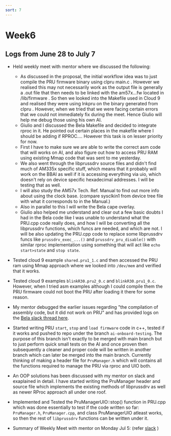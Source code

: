 ```yaml
---
sort: 7
---
```


# Week6

## Logs from June 28 to July 7

- Held weekly meet with mentor where we discussed the following: 
    - As discussed in the proposal, the initial workflow idea was to just compile the PRU firmware binary using clpru main.c . However we realised this may not necessarily work as the output file is generally a .out  file that then needs to be linked with the am57x...fw located in /lib/firmware . So then we looked into the Makefile used in Cloud 9 and realised they were using lnkpru on the binary generated from clpru . However, when we tried that we were facing certain errors that we could not immediately fix during the meet. Hence Giulio will help me debug those using his own AI. 
    - Giulio and I discussed the Bela Makefile and decided to integrate rproc in it. He pointed out certain places in the makefile where I should be adding if RPROC....  However this task is on lesser priority for now. 
    - First I have to make sure we  are able to write the correct asm code that will works on AI, and also figure out how to access PRU RAM using existing Mmap code that was sent to me yesterday.
    - We also went through the libprussdrv source files and didn't find much of AM335x specific stuff, which means that it probably will work on the BBAI as well if it is accessing everything via uio, which doesn't rely on device specific hexadecimal addresses. I will be testing that as well. 
    - I will also study the AM57x Tech. Ref. Manual to find out more info about using the clock base. (compare sysclkin1 from device tree file with what it corresponds to in the Manual.) 
    - Also in parallel to this I will write the Bela cape overlay.  
    - Giulio also helped me understand and clear out a few basic doubts I had in the Bela code like I was unable to understand what the PRU.cpp code really does, and how I will be converting all the libprussdrv functions, which funcs are needed, and which are not. I will be also updating the PRU.cpp code to replace some libprussdrv funcs like `prussdrv_exec_...()` and  `prussdrv_pru_disable()` with similar rproc implementation using something that will act like ``echo start>state``  and ``stop state``.

- Tested cloud 9 example `shared.pru1_1.c` and then accessed the PRU ram using Mmap approach where we looked into `/dev/mem` and verified that it works. 

- Tested cloud 9 examples ``blinkR30.pru2_0.c`` and ``blinkR30.pru1_0.c``. However, when I tried asm examples although I could compile them the PRU firmware could not boot the PRU after loading it there for some reason.

- My mentor debugged the earlier issues regarding "the compilation of assembly code, but it did not work on PRU" and has provided logs on the [Bela slack thread here](https://beagleboard.slack.com/archives/C0SLDS49M/p1625160291078200?thread_ts=1621443657.059500&cid=C0SLDS49M).

- Started writing PRU ``start``, ``stop`` and ``load firmware`` code in c++, tested if it works and pushed to repo under the branch `ai-onboard-testing`. The purpose of this branch isn't exactly to be merged with main branch but to just perform quick small tests on the AI and once proven then subsequently a cleaner and proper code will be written in another branch which can later be merged into the main branch. Currently thinking of making a header file for ``PruManager.h`` which will contains all the functions required to manage the PRU via rproc and UIO both.

- An OOP solutions has been discussed with my mentor on slack and exaplained in detail. I have started writing the PruManager header and source file which implements the existing methods of libprussdrv as well as newer RProc approach all under one roof.

- Implemented and Tested the PruManagerUIO::stop() function in PRU.cpp which was done essentially to test if the code written so far: `PruManager.h`, `PruManager.cpp`, and class PruManagerUIO atleast works, so then the rest of `libprussdrv` functions can be written under it.

- Summary of Weekly Meet with mentor on Monday Jul 5: (refer [slack](https://beagleboard.slack.com/archives/C0SLDS49M/p1625558118175700?thread_ts=1621443657.059500&cid=C0SLDS49M) )
